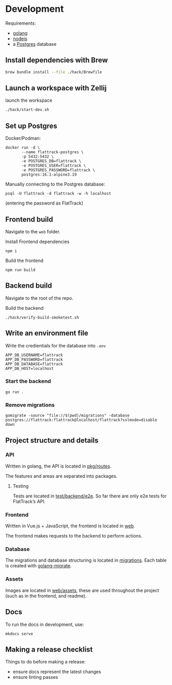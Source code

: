 # Development

Requirements:

-   [golang](https://golang.org/doc/install)
-   [nodejs](https://nodejs.org/en/download/)
-   a [Postgres](https://www.postgresql.org/download/) database

## Install dependencies with Brew

```sh
brew bundle install --file ./hack/Brewfile
```

## Launch a workspace with Zellij

launch the workspace

```sh
./hack/start-dev.sh
```

## Set up Postgres

Docker/Podman:

    docker run -d \
           --name flattrack-postgres \
           -p 5432:5432 \
           -e POSTGRES_DB=flattrack \
           -e POSTGRES_USER=flattrack \
           -e POSTGRES_PASSWORD=flattrack \
           postgres:16.1-alpine3.19

Manually connecting to the Postgres database:

    psql -U flattrack -d flattrack -w -h localhost

(entering the password as FlatTrack)


## Frontend build

Navigate to the `web` folder.

Install Frontend dependencies

    npm i

Build the frontend

    npm run build


## Backend build

Navigate to the root of the repo.

Build the backend

    ./hack/verify-build-smoketest.sh


## Write an environment file

Write the credientials for the database into `.env`

    APP_DB_USERNAME=flattrack
    APP_DB_PASSWORD=flattrack
    APP_DB_DATABASE=flattrack
    APP_DB_HOST=localhost


### Start the backend

    go run .


### Remove migrations

    gomigrate -source "file://$(pwd)/migrations" -database postgres://flattrack:flattrack@localhost/flattrack?sslmode=disable down


## Project structure and details


### API

Written in golang, the API is located in [pkg/routes](https://gitlab.com/flattrack/flattrack/-/tree/master/pkg/routes).

The features and areas are separated into packages.

1.  Testing

    Tests are located in [test/backend/e2e](https://gitlab.com/flattrack/flattrack/-/tree/master/test/backend/e2e). So far there are only e2e tests for FlatTrack&rsquo;s API.


### Frontend

Written in Vue.js + JavaScript, the frontend is located in [web](https://gitlab.com/flattrack/flattrack/-/tree/master/test/frontend).

The frontend makes requests to the backend to perform actions.


### Database

The migrations and database structuring is located in [migrations](https://gitlab.com/flattrack/flattrack/-/tree/master/migrations).
Each table is created with [golang-migrate](https://github.com/golang-migrate/migrate).


### Assets

Images are located in [web/assets](https://gitlab.com/flattrack/flattrack/-/tree/master/web/assets), these are used throughout the project (such as in the frontend, and readme).


## Docs

To run the docs in development, use:

    mkdocs serve


## Making a release checklist

Things to do before making a release:

-   ensure docs represent the latest changes
-   ensure linting passes

